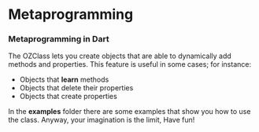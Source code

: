 # Metaprogramming
<h3>
Metaprogramming in Dart
</h3>
<p>
The OZClass lets you create objects that are able to dynamically add methods and properties. This feature is useful
in some cases; for instance:
</p>
<ul>
  <li>Objects that <strong>learn</strong> methods</li>
  <li>Objects that delete their properties</li>
  <li>Objects that create properties</li>
</ul>
<p>
In the <strong>examples</strong> folder there are some examples that show you how to use the class. Anyway,
your imagination is the limit, Have fun!
</p>
